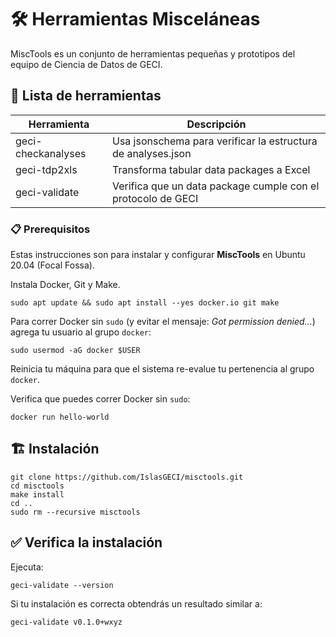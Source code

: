 # 🛠️ Herramientas Misceláneas

MiscTools es un conjunto de herramientas pequeñas y prototipos del equipo de Ciencia de Datos de
GECI.

## 🧰 Lista de herramientas

| Herramienta         | Descripción                                                  |
| ------------------- | ------------------------------------------------------------ |
| geci-checkanalyses  | Usa jsonschema para verificar la estructura de analyses.json |
| geci-tdp2xls        | Transforma tabular data packages a Excel                     |
| geci-validate       | Verifica que un data package cumple con el protocolo de GECI |

### 📋 Prerequisitos

Estas instrucciones son para instalar y configurar **MiscTools** en Ubuntu 20.04 (Focal Fossa).

Instala Docker, Git y Make.

```shell
sudo apt update && sudo apt install --yes docker.io git make
```

Para correr Docker sin `sudo` (y evitar el mensaje: _Got permission denied..._) agrega tu usuario al
grupo `docker`:

```shell
sudo usermod -aG docker $USER
```

Reinicia tu máquina para que el sistema re-evalue tu pertenencia al grupo `docker`.

Verifica que puedes correr Docker sin `sudo`:

```shell
docker run hello-world
```

## 🏗️ Instalación

```shell
git clone https://github.com/IslasGECI/misctools.git
cd misctools
make install
cd ..
sudo rm --recursive misctools
```

## ✅ Verifica la instalación

Ejecuta:
```shell
geci-validate --version
```

Si tu instalación es correcta obtendrás un resultado similar a:
```shell
geci-validate v0.1.0+wxyz
```